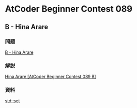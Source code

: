 # AtCoder Beginner Contest 089

## B - Hina Arare

### 問題

[B - Hina Arare](https://atcoder.jp/contests/abc089/tasks/abc089_b)

### 解説

[Hina Arare [AtCoder Beginner Contest 089 B]](https://blog.hamayanhamayan.com/entry/2018/03/05/003110)

### 資料

[std::set](https://zenn.dev/reputeless/books/standard-cpp-for-competitive-programming/viewer/set)
